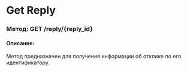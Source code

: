 # Get Reply

### Метод: GET /reply/{reply_id}
#### Описание:
Метод предназначен для получения информации об отклике по его идентификатору.

<api-endpoint openapi-path="../openapi.json" endpoint="/reply/{reply_id}" method="get"/>